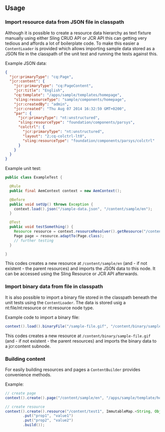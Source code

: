 ## Usage

### Import resource data from JSON file in classpath

Although it is possible to create a resource data hierarchy as text fixture manually using either Sling CRUD API
or JCR API this can getting very tedious and affords a lot of boilerplate code. To make this easier a `ContentLoader`
is provided which allows importing sample data stored as a JSON file in the classpath of the unit test and running
the tests against this.

Example JSON data:

```json
{
  "jcr:primaryType": "cq:Page",
  "jcr:content": {
    "jcr:primaryType": "cq:PageContent",
    "jcr:title": "English",
    "cq:template": "/apps/sample/templates/homepage",
    "sling:resourceType": "sample/components/homepage",
    "jcr:createdBy": "admin",
    "jcr:created": "Thu Aug 07 2014 16:32:59 GMT+0200",
    "par": {
      "jcr:primaryType": "nt:unstructured",
      "sling:resourceType": "foundation/components/parsys",
      "colctrl": {
        "jcr:primaryType": "nt:unstructured",
        "layout": "2;cq-colctrl-lt0",
        "sling:resourceType": "foundation/components/parsys/colctrl"
      }
    }
  }
}
```

Example unit test:

```java
public class ExampleTest {

  @Rule
  public final AemContext context = new AemContext();

  @Before
  public void setUp() throws Exception {
    context.load().json("/sample-data.json", "/content/sample/en");
  }

  @Test
  public void testSomething() {
    Resource resource = context.resourceResolver().getResource("/content/sample/en");
    Page page = resource.adaptTo(Page.class);
    // further testing
  }

}

```

This codes creates a new resource at `/content/sample/en` (and - if not existent - the parent resources) and
imports the JSON data to this node. It can be accessed using the Sling Resource or JCR API afterwards.


### Import binary data from file in classpath

It is also possible to import a binary file stored in the classpath beneath the unit tests using the `ContentLoader`.
The data is stored usig a nt:file/nt:resource or nt:resource node type. 

Example code to import a binary file:

```java
context().load().binaryFile("/sample-file.gif", "/content/binary/sample-file.gif");
```

This codes creates a new resource at `/content/binary/sample-file.gif` (and - if not existent - the parent 
resources) and imports the binary data to a jcr:content subnode.


### Building content

For easily building resources and pages a `ContentBuilder` provides convenience methods.

Example:

```java
// create page
context().create().page("/content/sample/en", "/apps/sample/template/homepage");

// create resource
context().create().resource("/content/test1", ImmutableMap.<String, Object>builder()
        .put("prop1", "value1")
        .put("prop2", "value2")
        .build());
```
